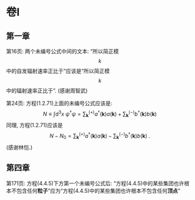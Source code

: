 # 卷I

## 第一章

第16页: 两个未编号公式中间的文本:
“所以简正模$$k$$中的自发辐射速率正比于”应该是“所以简正模$$k$$中的辐射速率正比于”. \(感谢周智武\)


第24页: 方程(1.2.71)上面的未编号公式应该是:
$$
N\equiv \int \mathrm{d}^{3}x\:\psi^{\dag}\psi = 
\sum_{\bm{k}}{}^{(+)}a^{\dag}(\bm{k})a(\bm{k})+
\sum_{\bm{k}}{}^{(-)}b^{\dag}(\bm{k})b(\bm{k})
$$
同理, 方程(1.2.71)应该是
$$
N-N_{0}= 
\sum_{\bm{k}}{}^{(+)}a^{\dag}(\bm{k})a(\bm{k})-
\sum_{\bm{k}}{}^{(-)}b^{\dag}(\bm{k})b(\bm{k}) \:.
$$
\(感谢林恺.\)



## 第四章

第171页: 方程(4.4.5)下方第一个未编号公式后: “方程(4.4.5)中的某些集团也许根本不包含任何**粒子**”应为“方程(4.4.5)中的某些集团也许根本不包含任何**顶点**”


